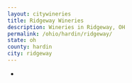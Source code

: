 ```yaml
---
layout: citywineries
title: Ridgeway Wineries
description: Wineries in Ridgeway, OH
permalink: /ohio/hardin/ridgeway/
state: oh
county: hardin
city: ridgeway
---
```

-

